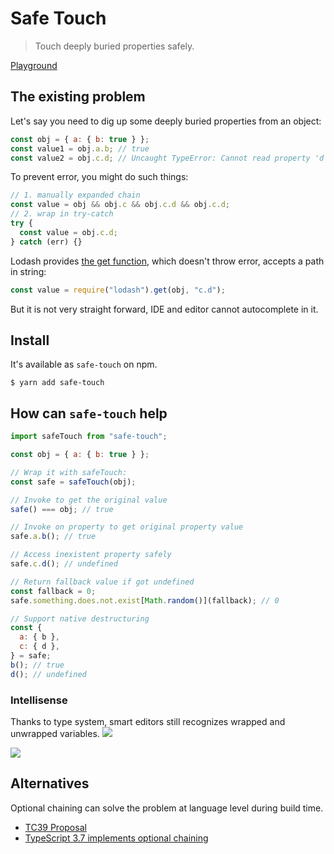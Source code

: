 # Safe Touch

> Touch deeply buried properties safely.

[Playground](https://codesandbox.io/s/safe-touch-playground-o96vi)

## The existing problem

Let's say you need to dig up some deeply buried properties from an object:

```js
const obj = { a: { b: true } };
const value1 = obj.a.b; // true
const value2 = obj.c.d; // Uncaught TypeError: Cannot read property 'd' of undefined (value2.c)
```

To prevent error, you might do such things:

```js
// 1. manually expanded chain
const value = obj && obj.c && obj.c.d && obj.c.d;
// 2. wrap in try-catch
try {
  const value = obj.c.d;
} catch (err) {}
```

Lodash provides [the get function](https://lodash.com/docs/4.17.15#get), which doesn't throw error, accepts a path in string:

```js
const value = require("lodash").get(obj, "c.d");
```

But it is not very straight forward, IDE and editor cannot autocomplete in it.

## Install

It's available as `safe-touch` on npm.

```
$ yarn add safe-touch
```

## How can `safe-touch` help

```js
import safeTouch from "safe-touch";

const obj = { a: { b: true } };

// Wrap it with safeTouch:
const safe = safeTouch(obj);

// Invoke to get the original value
safe() === obj; // true

// Invoke on property to get original property value
safe.a.b(); // true

// Access inexistent property safely
safe.c.d(); // undefined

// Return fallback value if got undefined
const fallback = 0;
safe.something.does.not.exist[Math.random()](fallback); // 0

// Support native destructuring
const {
  a: { b },
  c: { d },
} = safe;
b(); // true
d(); // undefined
```

### Intellisense

Thanks to type system, smart editors still recognizes wrapped and unwrapped variables.
![](https://user-images.githubusercontent.com/7480839/42639648-1b9d6d00-8623-11e8-81ec-2927913e56cb.png)

![](https://user-images.githubusercontent.com/7480839/42639650-1d8149a2-8623-11e8-9080-345b78d582d3.png)

## Alternatives

Optional chaining can solve the problem at language level during build time.

- [TC39 Proposal](https://github.com/tc39/proposal-optional-chaining)
- [TypeScript 3.7 implements optional chaining](https://devblogs.microsoft.com/typescript/announcing-typescript-3-7/#optional-chaining)
